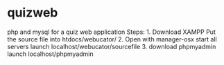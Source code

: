 # quizweb
php and mysql for a quiz web application
Steps:
1.
Download XAMPP
Put the source file into htdocs/webucator/
2.
Open with manager-osx
start all servers
launch localhost/webucator/sourcefile
3.
download phpmyadmin
launch localhost/phpmyadmin
